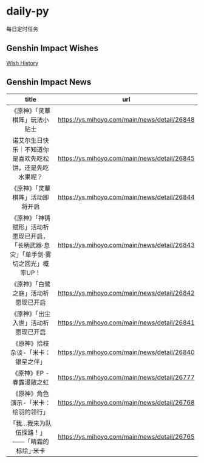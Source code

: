 # daily-py
每日定时任务


## Genshin Impact Wishes
[Wish History](./genshin_impact_wish.md)


## Genshin Impact News

| title | url |
|:---:|:---:|
| 《原神》「灵蕈棋阵」玩法小贴士 | https://ys.mihoyo.com/main/news/detail/26848 |
| 诺艾尔生日快乐｜不知道你是喜欢先吃松饼，还是先吃水果呢？  | https://ys.mihoyo.com/main/news/detail/26845 |
| 《原神》「灵蕈棋阵」活动即将开启 | https://ys.mihoyo.com/main/news/detail/26844 |
| 《原神》「神铸赋形」活动祈愿现已开启，「长柄武器·息灾」「单手剑·雾切之回光」概率UP！ | https://ys.mihoyo.com/main/news/detail/26843 |
| 《原神》「白鹭之庭」活动祈愿现已开启 | https://ys.mihoyo.com/main/news/detail/26842 |
| 《原神》「出尘入世」活动祈愿现已开启 | https://ys.mihoyo.com/main/news/detail/26841 |
| 《原神》拾枝杂谈-「米卡：银星之伴」 | https://ys.mihoyo.com/main/news/detail/26840 |
| 《原神》EP - 春露漫散之虹 | https://ys.mihoyo.com/main/news/detail/26777 |
| 《原神》角色演示-「米卡：绘羽的领行」 | https://ys.mihoyo.com/main/news/detail/26768 |
| 「我…我来为队伍探路！」——「晴霜的标绘」·米卡 | https://ys.mihoyo.com/main/news/detail/26765 |

